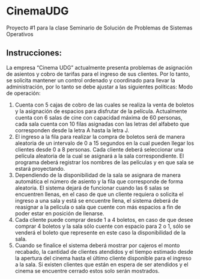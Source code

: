 # CinemaUDG
Proyecto #1 para la clase Seminario de Solución de Problemas de Sistemas Operativos

## Instrucciones:
La empresa “Cinema UDG” actualmente presenta problemas de asignación de asientos y cobro de tarifas para el
ingreso de sus clientes. Por lo tanto, se solicita mantener un control ordenado y coordinado para llevar la
administración, por lo tanto se debe ajustar a las siguientes políticas:
Modo de operación:

1. Cuenta con 5 cajas de cobro de las cuales se realiza la venta de boletos y la asignación de espacios para
disfrutar de la película. Actualmente cuenta con 6 salas de cine con capacidad máxima de 60 personas, cada sala
cuenta con 10 filas asignadas con las letras del alfabeto que corresponden desde la letra A hasta la letra J.
1. El ingreso a la fila para realizar la compra de boletos será de manera aleatoria de un intervalo de 0 a 15
segundos en la cual pueden llegar los clientes desde 0 a 8 personas. Cada cliente deberá seleccionar una película
aleatoria de la cual se asignará a la sala correspondiente. El programa deberá registrar los nombres de las
películas y en que sala se estará proyectando.
1. Dependiendo de la disponibilidad de la sala se asignara de manera automática el número de asiento y la fila
que corresponde de forma aleatoria. El sistema dejará de funcionar cuando las 6 salas se encuentren llenas, en
el caso de que un cliente requiera o solicita el ingreso a una sala y está se encuentre llena, el sistema deberá de
reasignar a la película o sala que cuente con más espacios a fin de poder estar en posición de llenarse.
1. Cada cliente puede comprar desde 1 a 4 boletos, en caso de que desee comprar 4 boletos y la sala sólo cuente
con espacio para 2 o 1, sólo se venderá el boleto que represente en este caso la disponibilidad de la sala.
1. Cuando se finalice el sistema deberá mostrar por cajeros el monto recabado, la cantidad de clientes atendidos
y el tiempo estimado desde la apertura del cinema hasta el último cliente disponible para el ingreso a la sala. Si
existen clientes que están en espera de ser atendidos y el cinema se encuentre cerrado estos solo serán
mostrados.
